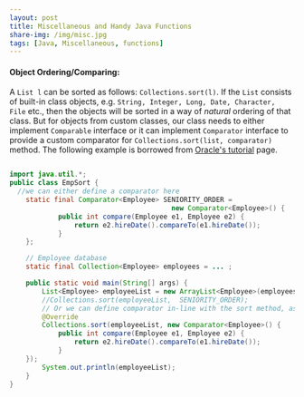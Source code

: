```yaml
---
layout: post
title: Miscellaneous and Handy Java Functions
share-img: /img/misc.jpg
tags: [Java, Miscellaneous, functions]
---
```

#### Object Ordering/Comparing:

A ``List l`` can be sorted as follows:
``Collections.sort(l)``. If the ``List`` consists of built-in class objects, e.g. ``String, Integer, Long, Date, Character, File`` etc., then the objects will be sorted in a way of _natural_ ordering of that class. But for objects from custom classes, our class needs to either implement ``Comparable`` interface or it can implement ``Comparator`` interface to provide a custom comparator for ``Collections.sort(list, comparator)`` method. The following example is borrowed from [Oracle's tutorial](https://docs.oracle.com/javase/tutorial/collections/interfaces/order.html) page.
```java

import java.util.*;
public class EmpSort {
  //we can either define a comparator here
    static final Comparator<Employee> SENIORITY_ORDER =
                                        new Comparator<Employee>() {
            public int compare(Employee e1, Employee e2) {
                return e2.hireDate().compareTo(e1.hireDate());
            }
    };

    // Employee database
    static final Collection<Employee> employees = ... ;

    public static void main(String[] args) {
        List<Employee> employeeList = new ArrayList<Employee>(employees);
        //Collections.sort(employeeList,  SENIORITY_ORDER);
        // Or we can define comparator in-line with the sort method, as shown below
        @Override
        Collections.sort(employeeList, new Comparator<Employee>() {
            public int compare(Employee e1, Employee e2) {
                return e2.hireDate().compareTo(e1.hireDate());
            }
    });
        System.out.println(employeeList);
    }
}
```
